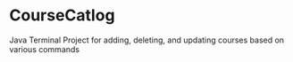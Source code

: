 # CourseCatlog
Java Terminal Project for adding, deleting, and updating courses based on various commands
